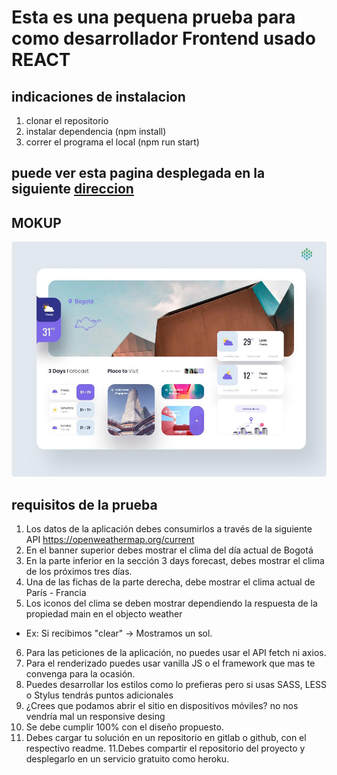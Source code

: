 <!-- @format -->

# Esta es una pequena prueba para como desarrollador Frontend usado REACT

## indicaciones de instalacion

1. clonar el repositorio
2. instalar dependencia (npm install)
3. correr el programa el local (npm run start)

## puede ver esta pagina desplegada en la siguiente [direccion](https://malejandro80.github.io/weatherApp/)

## MOKUP

![Prueba](/src/assets/img/prueba.jpeg 'MOKUP')

## requisitos de la prueba

1. Los datos de la aplicación debes consumirlos a través de la siguiente API https://openweathermap.org/current
2. En el banner superior debes mostrar el clima del día actual de Bogotá
3. En la parte inferior en la sección 3 days forecast, debes mostrar el clima de los próximos tres días.
4. Una de las fichas de la parte derecha, debe mostrar el clima actual de
   París - Francia
5. Los iconos del clima se deben mostrar dependiendo la respuesta de la propiedad main en el objecto weather

- Ex: Si recibimos "clear" -> Mostramos un sol.

6. Para las peticiones de la aplicación, no puedes usar el API fetch ni axios.
7. Para el renderizado puedes usar vanilla JS o el framework que mas te convenga para la ocasión.
8. Puedes desarrollar los estilos como lo prefieras pero si usas SASS, LESS o Stylus tendrás puntos adicionales
9. ¿Crees que podamos abrir el sitio en dispositivos móviles? no nos vendría mal un responsive desing
10. Se debe cumplir 100% con el diseño propuesto.
11. Debes cargar tu solución en un repositorio en gitlab o github, con
    el respectivo readme.
    11.Debes compartir el repositorio del proyecto y desplegarlo en un servicio gratuito como heroku.
